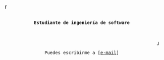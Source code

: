 <!-- Rxyhn's Aesthetic GitHub Profile -->
<div align="justify">

<!-- Profile -->
<p align="left"><strong><samp>「</samp></strong></p>
  <p align="center">
    <samp>
      <b>
      <br>
        Estudiante de ingeniería de software
      </b>
      <br>
      <br>
      <br>
    </samp>
  </p>
<p align="right"><strong><samp>」</samp></strong></p>

<!-- Contact Me -->
<p align="center">
  <samp>  
    Puedes escribirme a [<a href="mailto:davidagamez04@gmail.com">e-mail</a>]
  </samp>
</p>

<h2></h2><br>

</div>
